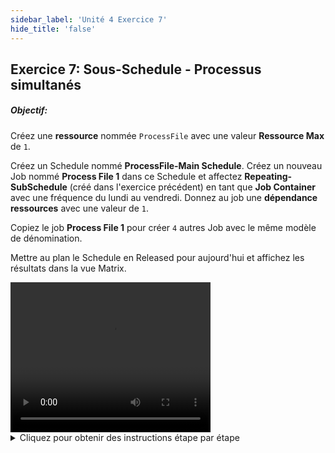 ```yaml
---
sidebar_label: 'Unité 4 Exercice 7'
hide_title: 'false'
---
```


## Exercice 7: Sous-Schedule - Processus simultanés

##### Objectif:

Créez une **ressource** nommée ```ProcessFile``` avec une valeur **Ressource Max** de ```1```.

Créez un Schedule nommé **ProcessFile-Main Schedule**. Créez un nouveau Job nommé **Process File 1** dans ce Schedule et affectez **Repeating-SubSchedule** (créé dans l'exercice précédent) en tant que **Job Container** avec une fréquence du lundi au vendredi. Donnez au job une **dépendance ressources** avec une valeur de ```1```.

Copiez le job **Process File 1** pour créer ```4``` autres Job avec le même modèle de dénomination.

Mettre au plan le Schedule en Released pour aujourd'hui et affichez les résultats dans la vue Matrix.


<div>
<video width="320" height="240" controls>
  <source src="videobasic/U4E7.mp4" type="video/mp4"></source>
Your browser does not support the video tag.
</video>
</div>

<details>

<summary>Cliquez pour obtenir des instructions étape par étape</summary>

1. Créez le Schedule principal:
    * Sous la rubrique Administration, double-cliquez sur **Schedule Master**.
    * Cliquez sur le bouton **Ajouter** dans la barre d'outils Schedule Master.
    * Dans la zone de texte Nom, entrez ```ProcessFile-Main Schedule```.
    * Dans la zone de texte Documentation, entrez ```Ceci est le schedule parent```.
    * Dans la zone Heure démarrage, notez la valeur par défaut ```00:00``` (minuit).
    * Conservez les valeurs par défaut sélectionnées pour **les jours ouvrés par semaine** pour l'exécution du schedule.
    * Cliquez sur le bouton **Sauvegarder** dans la barre d'outils Schedule Master et fermez l'onglet Schedule Master.

2. Créez une ressource:
    * Sous la rubrique Administration, double-cliquez sur **Ressources**.
    * Cliquez sur le bouton **Ajouter** dans la barre d'outils Ressources.
    * Dans la zone de texte Nom entrez ```ProcessFile```.
    * Dans la zone de texte Documentation, entrez ```Cette ressource est utilisée dans l'exercice ProcessFile SubSchedule```.
    * Dans la zone Ressources Max, entrez ```1```.
    * Cliquez sur le bouton **Sauvegarder** dans la barre d'outils Ressources et fermez l'onglet Ressources.
  
3. Créez le job container: 
    * Sous la rubrique Administration, double-cliquez sur **Job Master**.
    * Sélectionnez le Schedule **ProcessFile-Main**.
    * Cliquez sur le bouton **Ajouter** dans la barre d'outils Job Master.
    * Dans la zone de texte Nom, entrez ```Process File 1```.
    * Dans la liste déroulante Type Job, sélectionnez **Container**.
    * Dans la liste déroulante Schedule à exécuter en tant que Sous-Schedule, sélectionnez **Repeating-SubSchedule**.  
  
  
:::note Remarque  
    _Ce sous-schedule peut être utilisé même s'il est utilisé dans un autre schedule_  
:::  
  
  *  
    * Cliquez sur le bouton **Sauvegarder** dans la barre d'outils Job Master.
    * Cliquez sur l'onglet **Fréquence**.
    * Dans le cadre de la liste Fréquence, cliquez sur le bouton **Ajouter**.
    * Cliquez à l'intérieur du bouton d'option pour **Utiliser Fréquence existante**.
    * Sélectionnez **Mon-Fri-N** dans la liste déroulante.
    * Cliquez sur **Suivant**.
    * Cliquez sur **Terminé**.

4. Configuration de la Dépendance Ressource:
    * Le Job Master étant toujours ouvert, cliquez sur l'onglet **Dépendances**.
    * Cliquez sur le sous-onglet **Threshold/Ressource Dependance**.
    * Cliquez sur le bouton **Ajouter** sous le sous-onglet Threshold/Ressource Dependance.
    * Sélectionnez la ressource **ProcessFile** dans le menu déroulant Threshold/Ressource.
    * Entrez la valeur de ```1``` dans la zone Valeur.
    * Cliquez sur **OK**.

5. Créez des copies du Job container:
    * Dans la barre d'outils Job Master, cliquez sur le bouton **Copie** ou appuyez sur **Ctrl + Insert**.
    * Nommez le job ```Process File 2```.
    * Cliquez sur **OK**.
    * Répétez ces étapes pour créer les jobs **Process File 3**, **Process File 4** et **Process File 5**.
    * Fermez le **Job Master**.
    * Utilisez le **Designer Workflow** pour vérifier que les 5 jobs sont liés à la ressource ProcessFile.
    * Fermez le **Designer Workflow**.
    * Mettez au plan le Schedule **ProcessFile-Main Schedule** (en **Released**) pour aujourd'hui et vérifiez les résultats à l'aide des vues **Liste / Matrix** et de la vue **PERT**

<a href="imgbasic/432.png" target="_blank"><img src="imgbasic/432.png" width="500"></img></a>

</details>
